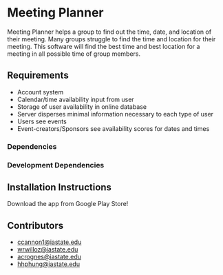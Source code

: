 # Meeting Planner
Meeting Planner helps a group to find out the time, date, and location of their meeting. Many groups struggle to find the time and location for their meeting. This software will find the best time and best location for a meeting in all possible time of group members.

## Requirements 
* Account system
* Calendar/time availability input from user
* Storage of user availability in online database
* Server disperses minimal information necessary to each type of user
* Users see events
* Event-creators/Sponsors see availability scores for dates and times

### Dependencies


### Development Dependencies 


## Installation Instructions 
Download the app from Google Play Store!


## Contributors 
* ccannon1@iastate.edu
* wrwilloz@iastate.edu
* acrognes@iastate.edu
* hhphung@iastate.edu



